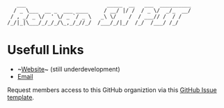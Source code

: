 ```
   ___                          _____  __   ___  __________
  / _ \___  __ _  ___ ____     / __/ |/ /  / _ \/  _/_  __/
 / , _/ _ \/  ' \/ _ `/ _ \   _\ \/    /  / ___// /  / /
/_/|_|\___/_/_/_/\_,_/_//_/  /___/_/|_/  /_/  /___/ /_/
```

# Usefull Links

- ~[Website](https://www.romansnpit.com)~ (still underdevelopment)
- [Email](mailto:romansnpit@gmail.com)

Request members access to this GitHub organiztion via this [GitHub Issue template](https://github.com/Roman-Supernova-PIT/romansn-management/issues/new?assignees=benjaminrose&labels=GitHub+Org+Membership&projects=&template=github-organization-membership-request.md&title=GitHub+Membership+Request+for+%5BGitHub+username%5D).
